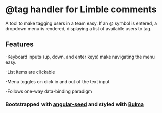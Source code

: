 # @tag handler for Limble comments

A tool to make tagging users in a team easy.  If an @ symbol is entered, a dropdown menu is rendered, displaying a list of available users to tag.

## Features

-Keyboard inputs (up, down, and enter keys) make navigating the menu easy.

-List items are clickable

-Menu toggles on click in and out of the text input

-Follows one-way data-binding paradigm

### Bootstrapped with [angular-seed](https://github.com/angular/angular-seed) and styled with [Bulma](https://bulma.io/)